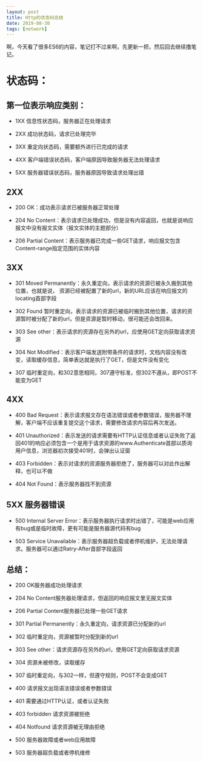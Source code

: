 ```yaml
---
layout: post
title: Http的状态码总结
date: 2019-08-30
tags: [network]
---
```


啊，今天看了很多ES6的内容，笔记打不过来啊，先更新一把，然后回去继续撸笔记。

# 状态码：

## 第一位表示响应类别：

- 1XX 信息性状态码，服务器正在处理请求

- 2XX 成功状态码，请求已处理完毕

- 3XX 重定向状态码，需要额外进行已完成的请求

- 4XX 客户端错误状态码，客户端原因导致服务器无法处理请求

- 5XX 服务器错误状态码，服务器原因导致请求处理出错

## 2XX

- 200 OK：成功表示请求已被服务器正常处理

- 204 No Content：表示请求已处理成功，但是没有内容返回，也就是说响应报文中没有报文实体（报文实体的主题部分）

- 206 Partial Content：表示服务器已完成一些GET请求，响应报文包含Content-range指定范围的实体内容

## 3XX
- 301 Moved Permanently：永久重定向，表示请求的资源已被永久搬到其他位置，也就是说，
资源已经被配置了新的url，新的URL应该在响应报文的locating首部字段

- 302 Found 暂时重定向，表示请求的资源已被临时搬到其他位置，请求的资源暂时被分配了新的url，但是资源是暂时移动，很可能还会改回来。

- 303 See other：表示请求的资源存在另外的url，应使用GET定向获取请求资源

- 304 Not Modified：表示客户端发送附带条件的请求时，文档内容没有改变，读取缓存信息，简单表达就是执行了GET，但是文件没有变化

- 307 临时重定向，和302意思相同，307遵守标准，但302不遵从，即POST不能变为GET

## 4XX
- 400 Bad Request：表示请求报文存在语法错误或者参数错误，服务器不理解，客户端不应该重复提交这个请求，需要修改请求内容后再次发送。

- 401 Unauthorized：表示发送的请求需要有HTTP认证信息或者认证失败了返回401的响应必须包含一个是用于请求资源的www.Authenticate首部以质询用户信息，浏览器初次接受401时，会弹出认证窗

- 403 Forbidden：表示对请求的资源服务器拒绝了，服务器可以对此作出解释，也可以不做

- 404 Not Found：表示服务器找不到资源

## 5XX 服务器错误
- 500 Internal Server Error：表示服务器执行请求时出错了，可能是web应用有bug或是临时故障，更有可能是服务器源代码有bug

- 503 Service Unavailable：表示服务器超负载或者停机维护，无法处理请求。服务器可以通过Ratry-After首部字段返回

##  总结：

- 200 OK服务器成功处理请求

- 204 No Content服务器处理请求，但返回的响应报文里无报文实体
- 206 Partial Content服务器已处理一些GET请求

- 301 Partial Permanently：永久重定向，请求资源已分配新的url

- 302  临时重定向，资源被暂时分配到新的url

- 303 See other：请求资源存在另外的url，使用GET定向获取请求资源

- 304 资源未被修改，读取缓存

- 307 临时重定向，与302一样，但遵守规则，POST不会变成GET

- 400 请求报文出现语法错误或者参数错误

- 401 需要通过HTTP认证，或者认证失败

- 403 forbidden 请求资源被拒绝

- 404 Notfound 请求资源被无理由拒绝

- 500 服务器故障或者web应用故障
- 503 服务器超负载或者停机维修
